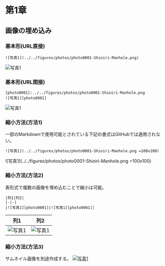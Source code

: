 # 第1章

## 画像の埋め込み
### 基本形(URL直接)
```
![写真1](../../figures/photos/photo0001-Shioiri-Manhole.png)
```
![写真1](../../figures/photos/photo0001-Shioiri-Manhole.png)

### 基本形(URL間接)
```
[photo0001]:../../figures/photos/photo0001-Shioiri-Manhole.png
![写真1][photo0001]
```
![写真1][photo0001]

### 縮小方法(方法1)
一部のMarkdownで使用可能とされている下記の書式はGitHubでは適用されない。
```
![写真1](../../figures/photos/photo0001-Shioiri-Manhole.png =100x100)
```

![写真1](../../figures/photos/photo0001-Shioiri-Manhole.png =100x100)

### 縮小方法(方法2)
表形式で複数の画像を埋め込むことで縮小は可能。
```
|列1|列2|
|-|-|
|![写真1][photo0001]|![写真1][photo0001]|
```
|列1|列2|
|-|-|
|![写真1][photo0001]|![写真1][photo0001]|

### 縮小方法(方法3)
サムネイル画像を別途作成する。
[![写真1][photo0001small]][photo0001]

<!-- URLの参照先 -->
[photo0001]:../../figures/photos/photo0001-Shioiri-Manhole.png
[photo0001small]:../../figures/photos/photo0001-Shioiri-Manhole-small.png

